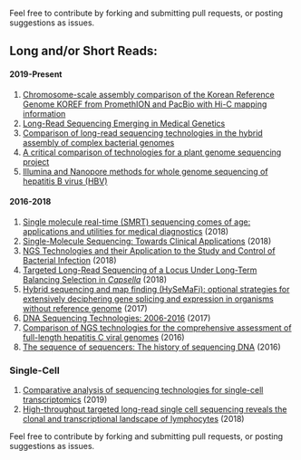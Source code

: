 Feel free to contribute by forking and submitting pull requests, or posting suggestions as issues.

## Long and/or Short Reads: 

#### 2019-Present

1. [Chromosome-scale assembly comparison of the Korean Reference Genome KOREF from PromethION and PacBio with Hi-C mapping information](http://dx.doi.org/10.1093/gigascience/giz125)
1. [Long-Read Sequencing Emerging in Medical Genetics](https://www.frontiersin.org/articles/10.3389/fgene.2019.00426/full)
1. [Comparison of long-read sequencing technologies in the hybrid assembly of complex bacterial genomes](https://www.biorxiv.org/content/10.1101/530824v2)
1. [A critical comparison of technologies for a plant genome sequencing project](https://academic.oup.com/gigascience/article/8/3/giy163/5281243)
1. [Illumina and Nanopore methods for whole genome sequencing of hepatitis B virus (HBV)](https://www.nature.com/articles/s41598-019-43524-9)

#### 2016-2018

1. [Single molecule real-time (SMRT) sequencing comes of age: applications and utilities for medical diagnostics](https://www.ncbi.nlm.nih.gov/pmc/articles/PMC5861413/) (2018)
1. [Single-Molecule Sequencing: Towards Clinical Applications](https://www.cell.com/trends/biotechnology/fulltext/S0167-7799(18)30204-X?_returnURL=https%3A%2F%2Flinkinghub.elsevier.com%2Fretrieve%2Fpii%2FS016777991830204X%3Fshowall%3Dtrue) (2018)
2. [NGS Technologies and their Application to the Study and Control of Bacterial Infection](https://www.ncbi.nlm.nih.gov/pmc/articles/PMC5857210/) (2018)
3. [Targeted Long-Read Sequencing of a Locus Under Long-Term Balancing Selection in *Capsella*](https://www.ncbi.nlm.nih.gov/pmc/articles/PMC5873921/) (2018)
1. [Hybrid sequencing and map finding (HySeMaFi): optional strategies for extensively deciphering gene splicing and expression in organisms without reference genome](https://www.nature.com/articles/srep43793) (2017)
4. [DNA Sequencing Technologies: 2006-2016](https://www.nature.com/articles/nprot.2016.182) (2017)
1. [Comparison of NGS technologies for the comprehensive assessment of full-length hepatitis C viral genomes](https://www.ncbi.nlm.nih.gov/pmc/articles/PMC5035407/) (2016)
5. [The sequence of sequencers: The history of sequencing DNA](https://www.sciencedirect.com/science/article/pii/S0888754315300410) (2016)

### Single-Cell

1. [Comparative analysis of sequencing technologies for single-cell transcriptomics](https://genomebiology.biomedcentral.com/articles/10.1186/s13059-019-1676-5) (2019)
1. [High-throughput targeted long-read single cell sequencing reveals the clonal and transcriptional landscape of lymphocytes](https://www.biorxiv.org/content/10.1101/424945v1.full) (2018)

Feel free to contribute by forking and submitting pull requests, or posting suggestions as issues.
